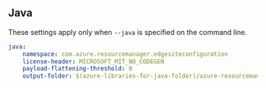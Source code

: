 ## Java

These settings apply only when `--java` is specified on the command line.

``` yaml $(java)
java:
	namespace: com.azure.resourcemanager.edgesiteconfiguration
	license-header: MICROSOFT_MIT_NO_CODEGEN
	payload-flattening-threshold: 0
	output-folder: $(azure-libraries-for-java-folder)/azure-resourcemanager-edgesiteconfiguration
```

